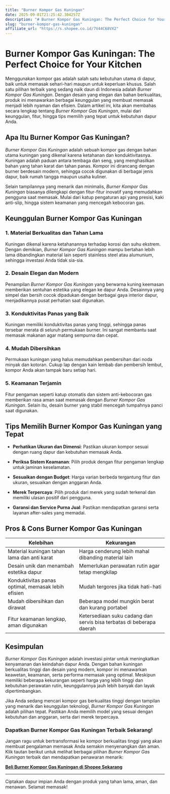 ```yaml
---
title: "Burner Kompor Gas Kuningan"
date: 2025-09-01T21:25:42.304257Z
description: "# Burner Kompor Gas Kuningan: The Perfect Choice for Your Kitchen  ..."
slug: "burner-kompor-gas-kuningan"
affiliate_url: "https://s.shopee.co.id/7V44C68VX2"
---
```

# Burner Kompor Gas Kuningan: The Perfect Choice for Your Kitchen  

Menggunakan kompor gas adalah salah satu kebutuhan utama di dapur, baik untuk memasak sehari-hari maupun untuk keperluan khusus. Salah satu pilihan terbaik yang sedang naik daun di Indonesia adalah *Burner Kompor Gas Kuningan*. Dengan desain yang elegan dan bahan berkualitas, produk ini menawarkan berbagai keunggulan yang membuat memasak menjadi lebih nyaman dan efisien. Dalam artikel ini, kita akan membahas secara lengkap tentang *Burner Kompor Gas Kuningan*, mulai dari keunggulan, fitur, hingga tips memilih yang tepat untuk kebutuhan dapur Anda.  

## Apa Itu Burner Kompor Gas Kuningan?  

*Burner Kompor Gas Kuningan* adalah sebuah kompor gas dengan bahan utama kuningan yang dikenal karena ketahanan dan konduktivitasnya. Kuningan adalah paduan antara tembaga dan seng, yang menghasilkan bahan yang tahan karat dan tahan panas. Kompor ini dirancang dengan burner berdesain modern, sehingga cocok digunakan di berbagai jenis dapur, baik rumah tangga maupun usaha kuliner.  

Selain tampilannya yang menarik dan minimalis, *Burner Kompor Gas Kuningan* biasanya dilengkapi dengan fitur-fitur inovatif yang memudahkan pengguna saat memasak. Mulai dari katup pengaturan api yang presisi, kaki anti-slip, hingga sistem keamanan yang mencegah kebocoran gas.  

## Keunggulan Burner Kompor Gas Kuningan  

### 1. Material Berkualitas dan Tahan Lama  

Kuningan dikenal karena ketahanannya terhadap korosi dan suhu ekstrem. Dengan demikian, *Burner Kompor Gas Kuningan* mampu bertahan lebih lama dibandingkan material lain seperti stainless steel atau alumunium, sehingga investasi Anda tidak sia-sia.  

### 2. Desain Elegan dan Modern  

Penampilan *Burner Kompor Gas Kuningan* yang berwarna kuning keemasan memberikan sentuhan estetika yang elegan ke dapur Anda. Desainnya yang simpel dan bersih cocok dipadukan dengan berbagai gaya interior dapur, menjadikannya pusat perhatian saat digunakan.  

### 3. Konduktivitas Panas yang Baik  

Kuningan memiliki konduktivitas panas yang tinggi, sehingga panas tersebar merata di seluruh permukaan burner. Ini sangat membantu saat memasak makanan agar matang sempurna dan cepat.  

### 4. Mudah Dibersihkan  

Permukaan kuningan yang halus memudahkan pembersihan dari noda minyak dan kotoran. Cukup lap dengan kain lembab dan pembersih lembut, kompor Anda akan tampak baru setiap hari.  

### 5. Keamanan Terjamin  

Fitur pengaman seperti katup otomatis dan sistem anti-kebocoran gas memberikan rasa aman saat memasak dengan *Burner Kompor Gas Kuningan*. Selain itu, desain burner yang stabil mencegah tumpahnya panci saat digunakan.  

## Tips Memilih Burner Kompor Gas Kuningan yang Tepat  

- **Perhatikan Ukuran dan Dimensi**: Pastikan ukuran kompor sesuai dengan ruang dapur dan kebutuhan memasak Anda.  

- **Periksa Sistem Keamanan**: Pilih produk dengan fitur pengaman lengkap untuk jaminan keselamatan.  

- **Sesuaikan dengan Budget**: Harga varian berbeda tergantung fitur dan ukuran, sesuaikan dengan anggaran Anda.  

- **Merek Terpercaya**: Pilih produk dari merek yang sudah terkenal dan memiliki ulasan positif dari pengguna.  

- **Garansi dan Service Purna Jual**: Pastikan mendapatkan garansi serta layanan after-sales yang memadai.  

## Pros & Cons Burner Kompor Gas Kuningan  

| Kelebihan                      | Kekurangan                        |  
|------------------------------|-----------------------------------|  
| Material kuningan tahan lama dan anti karat | Harga cenderung lebih mahal dibanding material lain |  
| Desain unik dan menambah estetika dapur | Memerlukan perawatan rutin agar tetap mengkilap |  
| Konduktivitas panas optimal, memasak lebih efisien | Mudah tergores jika tidak hati-hati |  
| Mudah dibersihkan dan dirawat | Beberapa model mungkin berat dan kurang portabel |  
| Fitur keamanan lengkap, aman digunakan | Ketersediaan suku cadang dan servis bisa terbatas di beberapa daerah |  

## Kesimpulan  

*Burner Kompor Gas Kuningan* adalah investasi pintar untuk meningkatkan kenyamanan dan keindahan dapur Anda. Dengan bahan kuningan berkualitas tinggi dan desain yang modern, kompor ini menawarkan keawetan, keamanan, serta performa memasak yang optimal. Meskipun memiliki beberapa kekurangan seperti harga yang lebih tinggi dan kebutuhan perawatan rutin, keunggulannya jauh lebih banyak dan layak dipertimbangkan.  

Jika Anda sedang mencari kompor gas berkualitas tinggi dengan tampilan yang menarik dan keunggulan teknologi, *Burner Kompor Gas Kuningan* adalah pilihan tepat. Pastikan Anda memilih model yang sesuai dengan kebutuhan dan anggaran, serta dari merek terpercaya.  

### Dapatkan Burner Kompor Gas Kuningan Terbaik Sekarang!  

Jangan ragu untuk bertransformasi ke kompor berkualitas tinggi yang akan membuat pengalaman memasak Anda semakin menyenangkan dan aman. Klik tautan berikut untuk melihat berbagai pilihan *Burner Kompor Gas Kuningan* terbaik dan mendapatkan penawaran menarik:  

[**Beli Burner Kompor Gas Kuningan di Shopee Sekarang**](https://s.shopee.co.id/7V44C68VX2)  

---

Ciptakan dapur impian Anda dengan produk yang tahan lama, aman, dan menawan. Selamat memasak!